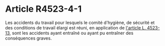 # Article R4523-4-1

Les accidents du travail pour lesquels le comité d'hygiène, de sécurité et des conditions de travail élargi est réuni, en application de [l'article L. 4523-13][1], sont les accidents ayant entraîné ou ayant pu entraîner des conséquences graves.

 [1]: /affichCodeArticle.do?cidTexte=LEGITEXT000006072050&idArticle=LEGIARTI000006903248&dateTexte=&categorieLien=cid
